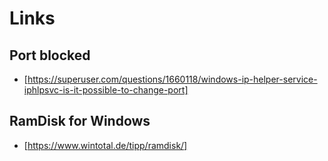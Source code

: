 # Links

## Port blocked

* [https://superuser.com/questions/1660118/windows-ip-helper-service-iphlpsvc-is-it-possible-to-change-port]

## RamDisk for Windows

* [https://www.wintotal.de/tipp/ramdisk/]
